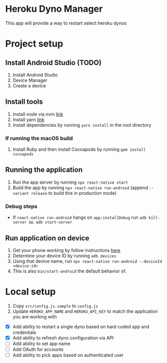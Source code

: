 # Heroku Dyno Manager

This app will provide a way to restart select heroku dynos

# Project setup

## Install Android Studio (TODO)
1. Install Android Studio
1. Device Manager
1. Create a device

## Install tools
1. Install node via nvm [link](https://github.com/nvm-sh/nvm)
1. Install yarn [link](https://classic.yarnpkg.com/en/docs/install/)
1. Install dependencies by running `yarn install` in the root directory

### If running the macOS build
1. Install Ruby and then install Cocoapods by running `gem install cocoapods`

## Running the application
1. Run the app server by running `npx react-native start`
1. Build the app by running `npx react-native run-android` (append `--variant release` to build this in production mode)

### Debug steps
* If `react-native run-android` hangs on `app:installDebug` run `adb kill-server && adb start-server`

## Run application on device

1. Get your phone working by follow instructions [here](https://reactnative.dev/docs/running-on-device)
1. Determine your device ID by running `adb devices`
1. Using that device name, run `npx react-native run-android --deviceId <device-id>`
1. This is also `bin/start-android` the default behavior of.


# Local setup
1. Copy `src/config.js.sample` to `config.js`
1. Update `HEROKU_APP_NAME` and `HEROKU_API_KEY` to match the application you are working with

* [x] Add ability to restart a single dyno based on hard coded app and credentials
* [x] Add ability to refresh dyno configuration via API
* [ ] Add ability to set app name
* [ ] Add OAuth for accounts
* [ ] Add ability to pick apps based on authenticated user
